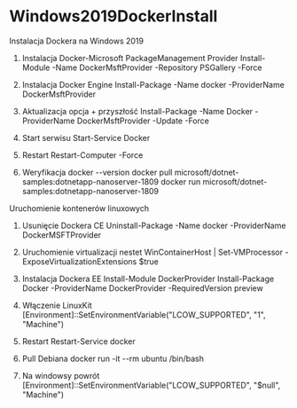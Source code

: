 # Windows2019DockerInstall
Instalacja Dockera na Windows 2019
1. Instalacja Docker-Microsoft PackageManagement Provider
  Install-Module -Name DockerMsftProvider -Repository PSGallery -Force

2. Instalacja Docker Engine
  Install-Package -Name docker -ProviderName DockerMsftProvider

3. Aktualizacja opcja + przyszłość 
  Install-Package -Name Docker -ProviderName DockerMsftProvider -Update -Force

4. Start serwisu Start-Service Docker

5. Restart
  Restart-Computer -Force

6. Weryfikacja
  docker --version
  docker pull microsoft/dotnet-samples:dotnetapp-nanoserver-1809
  docker run microsoft/dotnet-samples:dotnetapp-nanoserver-1809


Uruchomienie kontenerów linuxowych
1. Usunięcie Dockera CE
  Uninstall-Package -Name docker -ProviderName DockerMSFTProvider
2. Uruchomienie virtualizacji nestet 
  WinContainerHost | Set-VMProcessor -ExposeVirtualizationExtensions $true
3. Instalacja Dockera EE
  Install-Module DockerProvider
  Install-Package Docker -ProviderName DockerProvider -RequiredVersion preview
4. Włączenie LinuxKit
[Environment]::SetEnvironmentVariable("LCOW_SUPPORTED", "1", "Machine")

5. Restart 
Restart-Service docker

6. Pull Debiana
 docker run -it --rm ubuntu /bin/bash
7. Na windowsy powrót
[Environment]::SetEnvironmentVariable("LCOW_SUPPORTED", "$null", "Machine")

